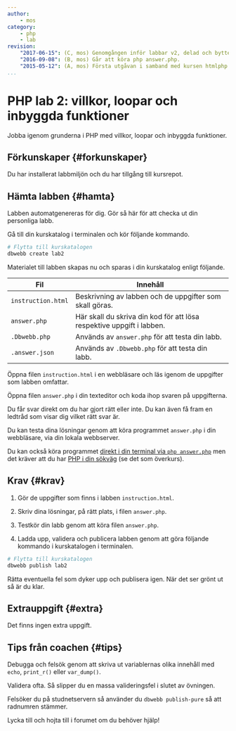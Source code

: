 ```yaml
---
author:
    - mos
category:
    - php
    - lab
revision:
    "2017-06-15": (C, mos) Genomgången inför labbar v2, delad och bytte namn.
    "2016-09-08": (B, mos) Går att köra php answer.php.
    "2015-05-12": (A, mos) Första utgåvan i samband med kursen htmlphp version 2.
...
```

PHP lab 2: villkor, loopar och inbyggda funktioner
==================================

Jobba igenom grunderna i PHP med villkor, loopar och inbyggda funktioner.

<!--more-->



Förkunskaper {#forkunskaper}
-----------------------

Du har installerat labbmiljön och du har tillgång till kursrepot.



Hämta labben {#hamta}
-----------------------

Labben automatgenereras för dig. Gör så här för att checka ut din personliga labb.

Gå till din kurskatalog i terminalen och kör följande kommando.

```bash
# Flytta till kurskatalogen
dbwebb create lab2
```

Materialet till labben skapas nu och sparas i din kurskatalog enligt följande.

| Fil | Innehåll |
|-----|----------|
| `instruction.html` | Beskrivning av labben och de uppgifter som skall göras.               |
| `answer.php`       | Här skall du skriva din kod för att lösa respektive uppgift i labben. |
| `.Dbwebb.php`      | Används av `answer.php` för att testa din labb.                        |
| `.answer.json`      | Används av `.Dbwebb.php` för att testa din labb.                        |

Öppna filen `instruction.html` i en webbläsare och läs igenom de uppgifter som labben omfattar.

Öppna filen `answer.php` i din texteditor och koda ihop svaren på uppgifterna.

Du får svar direkt om du har gjort rätt eller inte. Du kan även få fram en ledtråd som visar dig vilket rätt svar är.

Du kan testa dina lösningar genom att köra programmet `answer.php` i din webbläsare, via din lokala webbserver.

Du kan också köra programmet [direkt i din terminal via `php answer.php`](t/5583) men det kräver att du har [PHP i din sökväg](labbmiljo/php-i-pathen) (se det som överkurs).



Krav {#krav}
-----------------------

1. Gör de uppgifter som finns i labben `instruction.html`.

2. Skriv dina lösningar, på rätt plats, i filen `answer.php`.

3. Testkör din labb genom att köra filen `answer.php`.

4. Ladda upp, validera och publicera labben genom att göra följande kommando i kurskatalogen i terminalen.

```bash
# Flytta till kurskatalogen
dbwebb publish lab2
```

Rätta eventuella fel som dyker upp och publisera igen. När det ser grönt ut så är du klar. 



Extrauppgift {#extra}
-----------------------

Det finns ingen extra uppgift.



Tips från coachen {#tips}
-----------------------

Debugga och felsök genom att skriva ut variablernas olika innehåll med `echo`, `print_r()` eller `var_dump()`.

Validera ofta. Så slipper du en massa valideringsfel i slutet av övningen.

Felsöker du på studnetservern så använder du `dbwebb publish-pure` så att radnumren stämmer.

Lycka till och hojta till i forumet om du behöver hjälp!
